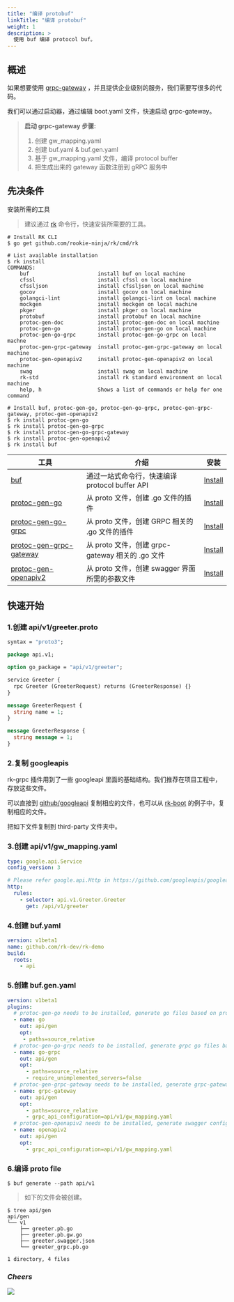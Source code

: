 ```yaml
---
title: "编译 protobuf"
linkTitle: "编译 protobuf"
weight: 1
description: >
  使用 buf 编译 protocol buf。
---
```


## 概述
如果想要使用 [grpc-gateway](https://github.com/grpc-ecosystem/grpc-gateway) ，并且提供企业级别的服务，我们需要写很多的代码。

我们可以通过启动器，通过编辑 boot.yaml 文件，快速启动 grpc-gateway。

> **启动 grpc-gateway 步骤:**
> 1. 创建 gw_mapping.yaml
> 2. 创建 buf.yaml & buf.gen.yaml
> 3. 基于 gw_mapping.yaml 文件，编译 protocol buffer
> 4. 把生成出来的 gateway 函数注册到 gRPC 服务中

## 先决条件
安装所需的工具
> 建议通过 [rk](https://github.com/rookie-ninja/rk) 命令行，快速安装所需要的工具。

```shell script
# Install RK CLI
$ go get github.com/rookie-ninja/rk/cmd/rk

# List available installation
$ rk install
COMMANDS:
    buf                      install buf on local machine
    cfssl                    install cfssl on local machine
    cfssljson                install cfssljson on local machine
    gocov                    install gocov on local machine
    golangci-lint            install golangci-lint on local machine
    mockgen                  install mockgen on local machine
    pkger                    install pkger on local machine
    protobuf                 install protobuf on local machine
    protoc-gen-doc           install protoc-gen-doc on local machine
    protoc-gen-go            install protoc-gen-go on local machine
    protoc-gen-go-grpc       install protoc-gen-go-grpc on local machne
    protoc-gen-grpc-gateway  install protoc-gen-grpc-gateway on local machine
    protoc-gen-openapiv2     install protoc-gen-openapiv2 on local machine
    swag                     install swag on local machine
    rk-std                   install rk standard environment on local machine
    help, h                  Shows a list of commands or help for one command

# Install buf, protoc-gen-go, protoc-gen-go-grpc, protoc-gen-grpc-gateway, protoc-gen-openapiv2
$ rk install protoc-gen-go
$ rk install protoc-gen-go-grpc
$ rk install protoc-gen-go-grpc-gateway
$ rk install protoc-gen-openapiv2
$ rk install buf
```

| 工具                                                                            | 介绍                                    | 安装                                                                     |
|-------------------------------------------------------------------------------|---------------------------------------|------------------------------------------------------------------------|
| [buf](https://docs.buf.build)                                                 | 通过一站式命令行，快速编译 protocol buffer API     | [Install](https://docs.buf.build/installation)                         |
| [protoc-gen-go](https://github.com/golang/protobuf/tree/master/protoc-gen-go) | 从 proto 文件，创建 .go 文件的插件               | [Install](https://grpc.io/docs/languages/go/quickstart/)               |
| [protoc-gen-go-grpc](https://github.com/grpc/grpc-go)                         | 从 proto 文件，创建 GRPC 相关的 .go 文件的插件      | [Install](https://grpc.io/docs/languages/go/quickstart/)               |
| [protoc-gen-grpc-gateway](https://github.com/grpc-ecosystem/grpc-gateway)     | 从 proto 文件，创建 grpc-gateway 相关的 .go 文件 | [Install](https://github.com/grpc-ecosystem/grpc-gateway#installation) |
| [protoc-gen-openapiv2](https://github.com/grpc-ecosystem/grpc-gateway)        | 从 proto 文件，创建 swagger 界面所需的参数文件       | [Install](https://github.com/grpc-ecosystem/grpc-gateway#installation) |

## 快速开始
### 1.创建 api/v1/greeter.proto
```protobuf
syntax = "proto3";

package api.v1;

option go_package = "api/v1/greeter";

service Greeter {
  rpc Greeter (GreeterRequest) returns (GreeterResponse) {}
}

message GreeterRequest {
  string name = 1;
}

message GreeterResponse {
  string message = 1;
}
```

### 2.复制 googleapis
rk-grpc 插件用到了一些 googleapi 里面的基础结构。我们推荐在项目工程中，存放这些文件。

可以直接到 [github/googleapi](https://github.com/googleapis/googleapis) 复制相应的文件，也可以从 [rk-boot](https://github.com/rookie-ninja/rk-boot/tree/main/example/web/grpc/third-party) 的例子中，复制相应的文件。

把如下文件复制到 third-party 文件夹中。

### 3.创建 api/v1/gw_mapping.yaml
```yaml
type: google.api.Service
config_version: 3

# Please refer google.api.Http in https://github.com/googleapis/googleapis/blob/master/google/api/http.proto file for details.
http:
  rules:
    - selector: api.v1.Greeter.Greeter
      get: /api/v1/greeter
```

### 4.创建 buf.yaml
```yaml
version: v1beta1
name: github.com/rk-dev/rk-demo
build:
  roots:
    - api
```

### 5.创建 buf.gen.yaml
```yaml
version: v1beta1
plugins:
  # protoc-gen-go needs to be installed, generate go files based on proto files
  - name: go
    out: api/gen
    opt:
     - paths=source_relative
  # protoc-gen-go-grpc needs to be installed, generate grpc go files based on proto files
  - name: go-grpc
    out: api/gen
    opt:
      - paths=source_relative
      - require_unimplemented_servers=false
  # protoc-gen-grpc-gateway needs to be installed, generate grpc-gateway go files based on proto files
  - name: grpc-gateway
    out: api/gen
    opt:
      - paths=source_relative
      - grpc_api_configuration=api/v1/gw_mapping.yaml
  # protoc-gen-openapiv2 needs to be installed, generate swagger config files based on proto files
  - name: openapiv2
    out: api/gen
    opt:
      - grpc_api_configuration=api/v1/gw_mapping.yaml
```

### 6.编译 proto file
```shell script
$ buf generate --path api/v1
```

> 如下的文件会被创建。
```shell script
$ tree api/gen 
api/gen
└── v1
    ├── greeter.pb.go
    ├── greeter.pb.gw.go
    ├── greeter.swagger.json
    └── greeter_grpc.pb.go
 
1 directory, 4 files
```

### _**Cheers**_
![](/rk-boot/user-guide/cheers.png)
